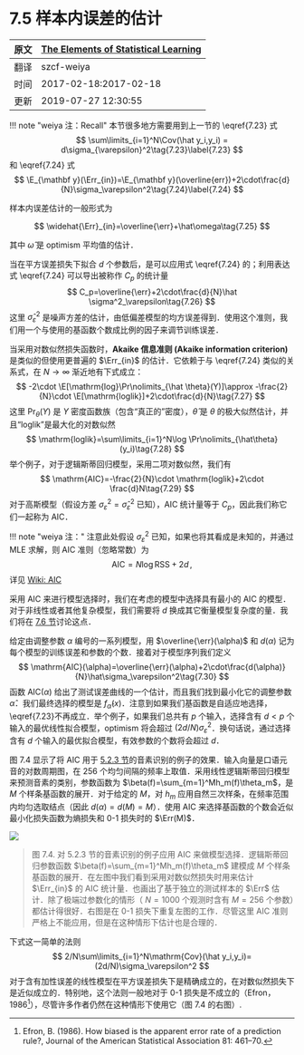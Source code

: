 # 7.5 样本内误差的估计

| 原文   | [The Elements of Statistical Learning](https://web.stanford.edu/~hastie/ElemStatLearn/printings/ESLII_print12.pdf) |
| ---- | ---------------------------------------- |
| 翻译   | szcf-weiya                               |
| 时间   | 2017-02-18:2017-02-18                    |
|更新|2019-07-27 12:30:55|

!!! note "weiya 注：Recall"
    本节很多地方需要用到上一节的 \eqref{7.23} 式
    $$
    \sum\limits_{i=1}^N\Cov(\hat y_i,y_i) = d\sigma_{\varepsilon}^2\tag{7.23}\label{7.23}
    $$
    和 \eqref{7.24} 式
    $$
    \E_{\mathbf y}(\Err_{in})=\E_{\mathbf y}(\overline{err})+2\cdot\frac{d}{N}\sigma_\varepsilon^2\tag{7.24}\label{7.24}
    $$

样本内误差估计的一般形式为

$$
\widehat{\Err}_{in}=\overline{\err}+\hat\omega\tag{7.25}
$$

其中 $\hat\omega$ 是 optimism 平均值的估计．

当在平方误差损失下拟合 $d$ 个参数后，是可以应用式 \eqref{7.24} 的；利用表达式 \eqref{7.24} 可以导出被称作 $C_p$ 的统计量
$$
C_p=\overline{\err}+2\cdot\frac{d}{N}\hat \sigma^2_\varepsilon\tag{7.26}
$$
这里 $\hat\sigma_\varepsilon^2$ 是噪声方差的估计，由低偏差模型的均方误差得到．使用这个准则，我们用一个与使用的基函数个数成比例的因子来调节训练误差．

当采用对数似然损失函数时，**Akaike 信息准则 (Akaike information criterion)** 是类似的但使用更普遍的 $\Err_{in}$ 的估计．它依赖于与 \eqref{7.24} 类似的关系式，在 $N\rightarrow \infty$ 渐近地有下式成立：
$$
-2\cdot \E[\mathrm{log}\Pr\nolimits_{\hat \theta}(Y)]\approx -\frac{2}{N}\cdot \E[\mathrm{loglik}]+2\cdot\frac{d}{N}\tag{7.27}
$$
这里 $\Pr_{\theta}(Y)$ 是 $Y$ 密度函数族（包含“真正的”密度），$\hat\theta$ 是 $\theta$ 的极大似然估计，并且“loglik”是最大化的对数似然
$$
\mathrm{loglik}=\sum\limits_{i=1}^N\log \Pr\nolimits_{\hat\theta}(y_i)\tag{7.28}
$$
举个例子，对于逻辑斯蒂回归模型，采用二项对数似然，我们有
$$
\mathrm{AIC}=-\frac{2}{N}\cdot \mathrm{loglik}+2\cdot \frac{d}N\tag{7.29}
$$
对于高斯模型（假设方差 $\sigma_\varepsilon^2=\hat\sigma_\varepsilon^2$ 已知），AIC 统计量等于 $C_p$，因此我们称它们一起称为 AIC．

!!! note "weiya 注："
    注意此处假设 $\sigma_\varepsilon^2$ 已知，如果也将其看成是未知的，并通过 MLE 求解，则 AIC 准则（忽略常数）为
    $$
    \mathrm{AIC} = N\log\mathrm{RSS} + 2d\,,
    $$
    详见 [Wiki: AIC](https://en.wikipedia.org/wiki/Akaike_information_criterion#Comparison_with_least_squares)

采用 AIC 来进行模型选择时，我们在考虑的模型中选择具有最小的 AIC 的模型．对于非线性或者其他复杂模型，我们需要将 $d$ 换成其它衡量模型复杂度的量．我们将在 [7.6 节](7.6-The-Effective-Number-of-Parameters/index.html)讨论这点．

给定由调整参数 $\alpha$ 编号的一系列模型，用 $\overline{\err}(\alpha)$ 和 $d(\alpha)$ 记为每个模型的训练误差和参数的个数．接着对于模型序列我们定义
$$
\mathrm{AIC}(\alpha)=\overline{\err}(\alpha)+2\cdot\frac{d(\alpha)}{N}\hat\sigma_\varepsilon^2\tag{7.30}
$$
函数 $\mathrm{AIC}(\alpha)$ 给出了测试误差曲线的一个估计，而且我们找到最小化它的调整参数 $\hat \alpha$．我们最终选择的模型是 $f_{\hat\alpha}(x)$．注意到如果我们基函数是自适应地选择，\eqref{7.23}不再成立．举个例子，如果我们总共有 $p$ 个输入，选择含有 $d < p$ 个输入的最优线性拟合模型，optimism 将会超过 $(2d/N)\sigma_\varepsilon^2$．换句话说，通过选择含有 $d$ 个输入的最优拟合模型，有效参数的个数将会超过 $d$．

图 7.4 显示了将 AIC 用于 [5.2.3 节](../05-Basis-Expansions-and-Regularization/5.2-Piecewise-Polynomials-and-Splines/index.html#_3)的音素识别的例子的效果．输入向量是口语元音的对数周期图，在 256 个均匀间隔的频率上取值．采用线性逻辑斯蒂回归模型来预测音素的类别，参数函数为 $\beta(f)=\sum_{m=1}^Mh_m(f)\theta_m$，是 $M$ 个样条基函数的展开．对于给定的 $M$，对 $h_m$ 应用自然三次样条，在频率范围内均匀选取结点（因此 $d(\alpha)=d(M)=M$）．使用 AIC 来选择基函数的个数会近似最小化损失函数为熵损失和 0-1 损失时的 $\Err(M)$．

![](../img/07/fig7.4.png)

> 图 7.4. 对 5.2.3 节的音素识别的例子应用 AIC 来做模型选择．逻辑斯蒂回归参数函数 $\beta(f)=\sum_{m=1}^Mh_m(f)\theta_m$ 建模成 $M$ 个样条基函数的展开．在左图中我们看到采用对数似然损失时用来估计 $\Err_{in}$ 的 AIC 统计量．也画出了基于独立的测试样本的 $\Err$ 估计．除了极端过参数化的情形（ $N=1000$ 个观测时含有 $M=256$ 个参数）都估计得很好．右图是在 0-1 损失下重复左图的工作．尽管这里 AIC 准则严格上不能应用，但是在这种情形下估计也是合理的．

下式这一简单的法则
$$
2/N\sum\limits_{i=1}^N\mathrm{Cov}(\hat y_i,y_i)=(2d/N)\sigma_\varepsilon^2
$$
对于含有加性误差的线性模型在平方误差损失下是精确成立的，在对数似然损失下是近似成立的．特别地，这个法则一般地对于 0-1 损失是不成立的（Efron，1986[^1]），尽管许多作者仍然在这种情形下使用它（图 7.4 的右图）.


[^1]: Efron, B. (1986). How biased is the apparent error rate of a prediction rule?, Journal of the American Statistical Association 81: 461–70.
